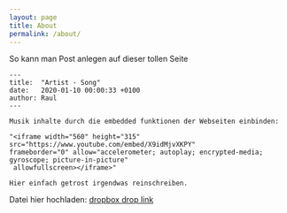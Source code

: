 ```yaml
---
layout: page
title: About
permalink: /about/
---
```

So kann man Post anlegen auf dieser tollen Seite
```
---
title:  "Artist - Song"
date:   2020-01-10 00:00:33 +0100
author: Raul
---

Musik inhalte durch die embedded funktionen der Webseiten einbinden:

"<iframe width="560" height="315" src="https://www.youtube.com/embed/X9idMjvXKPY" 
frameborder="0" allow="accelerometer; autoplay; encrypted-media; gyroscope; picture-in-picture"
 allowfullscreen></iframe>"

Hier einfach getrost irgendwas reinschreiben. 

```


Datei hier hochladen: [dropbox drop link](https://www.dropbox.com/request/RWLuXf4kXWICGwZsMdyd)
